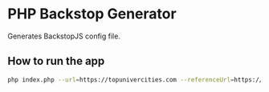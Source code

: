 # PHP Backstop Generator

Generates BackstopJS config file.

## How to run the app

```sh
php index.php --url=https://topunivercities.com --referenceUrl=https://dev.topunivercities.com --uris=pages.csv
```
